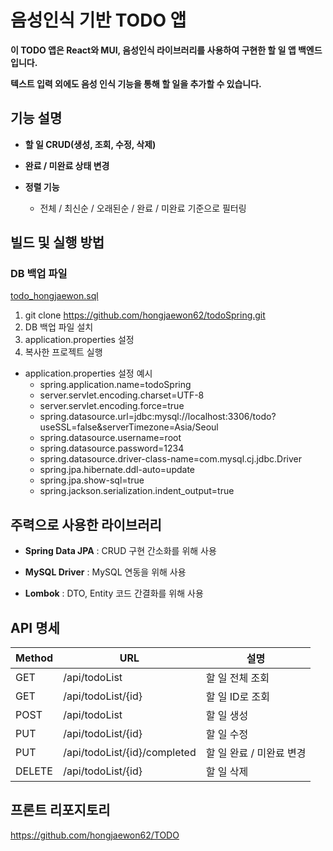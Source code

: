 # 음성인식 기반 TODO 앱

**이 TODO 앱은 React와 MUI, 음성인식 라이브러리를 사용하여 구현한 할 일 앱 백엔드입니다.**

**텍스트 입력 외에도 음성 인식 기능을 통해 할 일을 추가할 수 있습니다.**

## 기능 설명

- **할 일 CRUD(생성, 조회, 수정, 삭제)**

- **완료 / 미완료 상태 변경**

- **정렬 기능**
  - 전체 / 최신순 / 오래된순 / 완료 / 미완료 기준으로 필터링


## 빌드 및 실행 방법
### DB 백업 파일
[todo_hongjaewon.sql](https://github.com/user-attachments/files/21948354/todo_hongjaewon.sql)

1. git clone https://github.com/hongjaewon62/todoSpring.git
2. DB 백업 파일 설치
3. application.properties 설정
4. 복사한 프로젝트 실행

- application.properties 설정 예시
  - spring.application.name=todoSpring
  - server.servlet.encoding.charset=UTF-8
  - server.servlet.encoding.force=true
  - spring.datasource.url=jdbc:mysql://localhost:3306/todo?useSSL=false&serverTimezone=Asia/Seoul
  - spring.datasource.username=root
  - spring.datasource.password=1234
  - spring.datasource.driver-class-name=com.mysql.cj.jdbc.Driver
  - spring.jpa.hibernate.ddl-auto=update
  - spring.jpa.show-sql=true
  - spring.jackson.serialization.indent_output=true


## 주력으로 사용한 라이브러리
- **Spring Data JPA** : CRUD 구현 간소화를 위해 사용

- **MySQL Driver** : MySQL 연동을 위해 사용

- **Lombok** : DTO, Entity 코드 간결화를 위해 사용

## API 명세
|Method|URL|설명|
|------|---|---|
|GET|/api/todoList|할 일 전체 조회|
|GET|/api/todoList/{id}|할 일 ID로 조회|
|POST|/api/todoList|할 일 생성|
|PUT|/api/todoList/{id}|할 일 수정|
|PUT|/api/todoList/{id}/completed|할 일 완료 / 미완료 변경|
|DELETE|/api/todoList/{id}|할 일 삭제|

## 프론트 리포지토리
https://github.com/hongjaewon62/TODO
